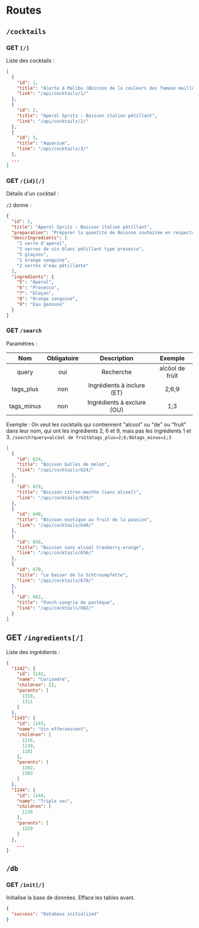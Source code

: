 # Routes
## `/cocktails`
### GET `[/]`
Liste des cocktails :
```json
[
  {
    "id": 1,
    "title": "Alerte à Malibu (Boisson de la couleurs des fameux maillots de bains... ou presque)",
    "link": "/api/cocktails/1/"
  },
  {
    "id": 2,
    "title": "Aperol Spritz : Boisson italien pétillant",
    "link": "/api/cocktails/2/"
  },
  {
    "id": 3,
    "title": "Aquarium",
    "link": "/api/cocktails/3/"
  },
  ...
]
```

### GET `/{id}[/]`
Détails d'un cocktail :

`/2` donne : 
```json
{
  "id": 2,
  "title": "Aperol Spritz : Boisson italien pétillant",
  "preparation": "Préparer la quantité de Boisson souhaitée en respectant les proportions ! Garnir de glaçons et d'un morceau d'orange (sanguine si possible). Santé !",
  "descrIngredients": [
    "1 verre d'aperol",
    "3 verres de vin blanc pétillant type prosecco",
    "5 glaçons",
    "1 orange sanguine",
    "2 verres d'eau pétillante"
  ],
  "ingredients": {
    "5": "Aperol",
    "6": "Prosecco",
    "7": "Glaçon",
    "8": "Orange sanguine",
    "9": "Eau gazeuse"
  }
}
```

### GET `/search`
Paramètres :

|    Nom     | Obligatoire |        Description         |     Exemple     |
|:----------:|:-----------:|:--------------------------:|:---------------:|
|   query    |     oui     |         Recherche          | alcöol de frùît |
| tags_plus  |     non     | Ingrédients à inclure (ET) |      2;6;9      |
| tags_minus |     non     | Ingrédients à exclure (OU) |       1;3       |

Exemple : On veut les cocktails qui contiennent "alcool" ou "de" ou "fruit" dans leur nom, qui ont les ingrédients 2, 6 et 9, mais pas les ingrédients 1 et 3.
`/search?query=alcöol de frùît&tags_plus=2;6;9&tags_minus=1;3`

```json
[
  {
    "id": 624,
    "title": "Boisson bulles de melon",
    "link": "/api/cocktails/624/"
  },
  {
    "id": 629,
    "title": "Boisson citron-menthe (sans alcool)",
    "link": "/api/cocktails/629/"
  },
  {
    "id": 640,
    "title": "Boisson exotique au fruit de la passion",
    "link": "/api/cocktails/640/"
  },
  {
    "id": 656,
    "title": "Boisson sans alcool Cranberry-orange",
    "link": "/api/cocktails/656/"
  },
  {
    "id": 670,
    "title": "Le baiser de la Schtroumpfette",
    "link": "/api/cocktails/670/"
  },
  {
    "id": 682,
    "title": "Punch-sangria de pastèque",
    "link": "/api/cocktails/682/"
  }
]
```

## GET `/ingredients[/]`
Liste des ingrédients :
```json
{
  "1142": {
    "id": 1142,
    "name": "Coriandre",
    "children": [],
    "parents": [
      1310,
      1311
    ]
  },
  "1143": {
    "id": 1143,
    "name": "Vin effervescent",
    "children": [
      1116,
      1139,
      1181
    ],
    "parents": [
      1302,
      1303
    ]
  },
  "1144": {
    "id": 1144,
    "name": "Triple sec",
    "children": [
      1138
    ],
    "parents": [
      1329
    ]
  },
    ...
}
```

## `/db`
### GET `/init[/]`
Initialise la base de données. Efface les tables avant.
```json
{
  "success": "Database initialized"
}
```
